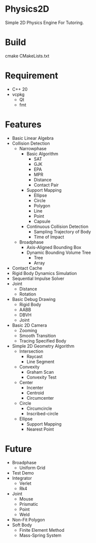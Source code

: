 # Physics2D
Simple 2D Physics Engine For Tutoring.
# Build
cmake CMakeLists.txt
# Requirement
- C++ 20
- vcpkg
  - Qt
  - fmt

# Features
- Basic Linear Algebra
- Collision Detection
  - Narrowphase
    - Basic Algorithm
      - SAT
      - GJK
      - EPA
      - MPR
      - Distance
      - Contact Pair
    - Support Mapping
      - Ellipse
      - Circle
      - Polygon
      - Line
      - Point
      - Capsule
    - Continuous Collision Detection
      - Sampling Trajectory of Body
      - Time of Impact
  - Broadphase
    - Axis-Aligned Bounding Box
    - Dynamic Bounding Volume Tree
      - Tree
      - Array
- Contact Cache
- Rigid Body Dynamics Simulation
- Sequential Impulse Solver
- Joint
  - Distance
  - Rotation
- Basic Debug Drawing
  - Rigid Body
  - AABB
  - DBVH
  - Joint
- Basic 2D Camera
  - Zooming
  - Smooth Transition
  - Tracing Specified Body
- Simple 2D Geometry Algorithm
  - Intersection
    - Raycast
    - Line Segment
  - Convexity
    - Graham Scan
    - Convexity Test
  - Center
    - Incenter
    - Centroid
    - Circumcenter
  - Circle
    - Circumcircle
    - Inscribed-circle
  - Ellipse
    - Support Mapping
    - Nearest Point

# Future
- Broadphase
  - Uniform Grid
- Test Demo
- Integrator
  - Verlet
  - Rk4
- Joint
  - Mouse
  - Prismatic
  - Point
  - Weld
- Non-Fit Polygon
- Soft Body
  - Finite Element Method
  - Mass-Spring System
